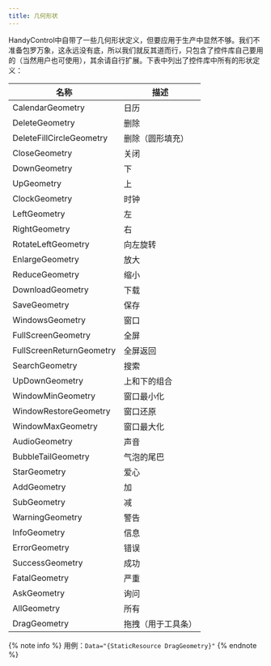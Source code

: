 ```yaml
---
title: 几何形状
---
```


HandyControl中自带了一些几何形状定义，但要应用于生产中显然不够。我们不准备包罗万象，这永远没有底，所以我们就反其道而行，只包含了控件库自己要用的（当然用户也可使用），其余请自行扩展。下表中列出了控件库中所有的形状定义：

| 名称 | 描述 |
|-|-|
| CalendarGeometry | 日历 |
| DeleteGeometry | 删除 |
| DeleteFillCircleGeometry | 删除（圆形填充） |
| CloseGeometry | 关闭 |
| DownGeometry | 下 |
| UpGeometry | 上 |
| ClockGeometry | 时钟 |
| LeftGeometry | 左 |
| RightGeometry | 右 |
| RotateLeftGeometry | 向左旋转 |
| EnlargeGeometry | 放大 |
| ReduceGeometry | 缩小 |
| DownloadGeometry | 下载 |
| SaveGeometry | 保存 |
| WindowsGeometry | 窗口 |
| FullScreenGeometry | 全屏 |
| FullScreenReturnGeometry | 全屏返回 |
| SearchGeometry | 搜索 |
| UpDownGeometry | 上和下的组合 |
| WindowMinGeometry | 窗口最小化 |
| WindowRestoreGeometry | 窗口还原 |
| WindowMaxGeometry | 窗口最大化 |
| AudioGeometry | 声音 |
| BubbleTailGeometry | 气泡的尾巴 |
| StarGeometry | 爱心 |
| AddGeometry | 加 |
| SubGeometry | 减 |
| WarningGeometry | 警告 |
| InfoGeometry | 信息 |
| ErrorGeometry | 错误 |
| SuccessGeometry | 成功 |
| FatalGeometry | 严重 |
| AskGeometry | 询问 |
| AllGeometry | 所有 |
| DragGeometry | 拖拽（用于工具条） |

{% note info %}
用例：`Data="{StaticResource DragGeometry}"`
{% endnote %}